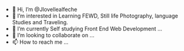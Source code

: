 - 👋 Hi, I’m @Jlovellealfeche
- 👀 I’m interested in Learning FEWD, Still life Photography, language Studies and Traveling. 
- 🌱 I’m currently Self studying Front End Web Development  ...
- 💞️ I’m looking to collaborate on ...
- 📫 How to reach me  ...

<!---
Jlovellealfeche/Jlovellealfeche is a ✨ special ✨ repository because its `README.md` (this file) appears on your GitHub profile.
You can click the Preview link to take a look at your changes.
--->
